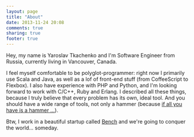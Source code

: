 ```yaml
---
layout: page
title: "About"
date: 2013-11-24 20:08
comments: true
sharing: true
footer: true
---
```

Hey, my name is Yaroslav Tkachenko and I'm Software Engineer from Russia, currently living in Vancouver, Canada.

I feel myself comfortable to be polyglot-programmer: right now I primarily use Scala and Java, as well as a lof of front-end stuff (from CoffeeScript to Flexbox). I also have experience with PHP and Python, and I'm looking forward to work with C/C++, Ruby and Erlang. I described all these things, because I truly believe that every problem has its own, ideal tool. And you should have a wide range of tools, not only a hammer (because [if all you have is a hammer ...](http://en.wikipedia.org/wiki/Law_of_the_instrument)).

Btw, I work in a beautiful startup called [Bench](https://bench.co/) and we're going to conquer the world... someday.